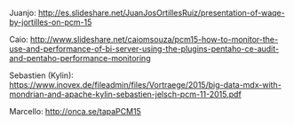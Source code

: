 Juanjo: http://es.slideshare.net/JuanJosOrtillesRuiz/presentation-of-waqe-by-jortilles-on-pcm-15

Caio: http://www.slideshare.net/caiomsouza/pcm15-how-to-monitor-the-use-and-performance-of-bi-server-using-the-plugins-pentaho-ce-audit-and-pentaho-performance-monitoring

Sebastien (Kylin): https://www.inovex.de/fileadmin/files/Vortraege/2015/big-data-mdx-with-mondrian-and-apache-kylin-sebastien-jelsch-pcm-11-2015.pdf

Marcello: http://onca.se/tapaPCM15
